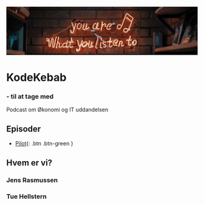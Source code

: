 ![](./image/podcast.jpg)
# KodeKebab
### - til at tage med
Podcast om Økonomi og IT uddandelsen

## Episoder
- <span class="fs-1">[Pilot](./pilot/README.md){: .btn .btn-green }</span>

## Hvem er vi?

### Jens Rasmussen

### Tue Hellstern
